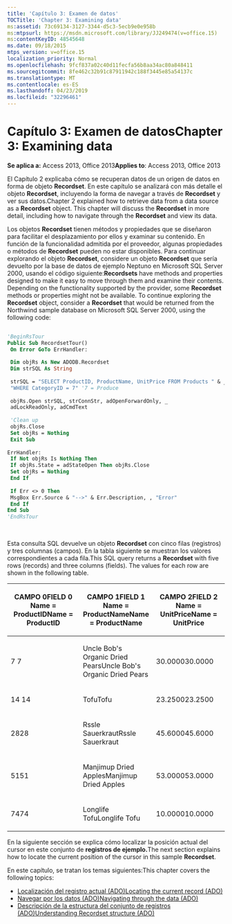 ```yaml
---
title: 'Capítulo 3: Examen de datos'
TOCTitle: 'Chapter 3: Examining data'
ms:assetid: 73c69134-3127-3344-d5c3-5ecb9e0e958b
ms:mtpsurl: https://msdn.microsoft.com/library/JJ249474(v=office.15)
ms:contentKeyID: 48545648
ms.date: 09/18/2015
mtps_version: v=office.15
localization_priority: Normal
ms.openlocfilehash: 9fcf837a02c40d11fecfa56b8aa34ac80a848411
ms.sourcegitcommit: 8fe462c32b91c87911942c188f3445e85a54137c
ms.translationtype: MT
ms.contentlocale: es-ES
ms.lasthandoff: 04/23/2019
ms.locfileid: "32296461"
---
```

# <a name="chapter-3-examining-data"></a><span data-ttu-id="45dde-102">Capítulo 3: Examen de datos</span><span class="sxs-lookup"><span data-stu-id="45dde-102">Chapter 3: Examining data</span></span>

<span data-ttu-id="45dde-103">**Se aplica a:** Access 2013, Office 2013</span><span class="sxs-lookup"><span data-stu-id="45dde-103">**Applies to**: Access 2013, Office 2013</span></span>

<span data-ttu-id="45dde-p101">El Capítulo 2 explicaba cómo se recuperan datos de un origen de datos en forma de objeto **Recordset**. En este capítulo se analizará con más detalle el objeto **Recordset**, incluyendo la forma de navegar a través de **Recordset** y ver sus datos.</span><span class="sxs-lookup"><span data-stu-id="45dde-p101">Chapter 2 explained how to retrieve data from a data source as a **Recordset** object. This chapter will discuss the **Recordset** in more detail, including how to navigate through the **Recordset** and view its data.</span></span>

<span data-ttu-id="45dde-p102">Los objetos **Recordset** tienen métodos y propiedades que se diseñaron para facilitar el desplazamiento por ellos y examinar su contenido. En función de la funcionalidad admitida por el proveedor, algunas propiedades o métodos de **Recordset** pueden no estar disponibles. Para continuar explorando el objeto **Recordset**, considere un objeto **Recordset** que sería devuelto por la base de datos de ejemplo Neptuno en Microsoft SQL Server 2000, usando el código siguiente:</span><span class="sxs-lookup"><span data-stu-id="45dde-p102">**Recordsets** have methods and properties designed to make it easy to move through them and examine their contents. Depending on the functionality supported by the provider, some **Recordset** methods or properties might not be available. To continue exploring the **Recordset** object, consider a **Recordset** that would be returned from the Northwind sample database on Microsoft SQL Server 2000, using the following code:</span></span>

```vb 
 
'BeginRsTour 
Public Sub RecordsetTour() 
 On Error GoTo ErrHandler: 
 
 Dim objRs As New ADODB.Recordset 
 Dim strSQL As String 
 
 strSQL = "SELECT ProductID, ProductName, UnitPrice FROM Products " & _ 
 "WHERE CategoryID = 7" '7 = Produce 
 
 objRs.Open strSQL, strConnStr, adOpenForwardOnly, _ 
 adLockReadOnly, adCmdText 
 
 'Clean up 
 objRs.Close 
 Set objRs = Nothing 
 Exit Sub 
 
ErrHandler: 
 If Not objRs Is Nothing Then 
 If objRs.State = adStateOpen Then objRs.Close 
 Set objRs = Nothing 
 End If 
 
 If Err <> 0 Then 
 MsgBox Err.Source & "-->" & Err.Description, , "Error" 
 End If 
End Sub 
'EndRsTour 
```

<br/>

<span data-ttu-id="45dde-p103">Esta consulta SQL devuelve un objeto **Recordset** con cinco filas (registros) y tres columnas (campos). En la tabla siguiente se muestran los valores correspondientes a cada fila.</span><span class="sxs-lookup"><span data-stu-id="45dde-p103">This SQL query returns a **Recordset** with five rows (records) and three columns (fields). The values for each row are shown in the following table.</span></span>

<table>
<colgroup>
<col style="width: 33%" />
<col style="width: 33%" />
<col style="width: 33%" />
</colgroup>
<thead>
<tr class="header">
<th><p><span data-ttu-id="45dde-111">CAMPO 0</span><span class="sxs-lookup"><span data-stu-id="45dde-111">FIELD 0</span></span><br />
<span data-ttu-id="45dde-112">Name = ProductID</span><span class="sxs-lookup"><span data-stu-id="45dde-112">Name = ProductID</span></span></p></th>
<th><p><span data-ttu-id="45dde-113">CAMPO 1</span><span class="sxs-lookup"><span data-stu-id="45dde-113">FIELD 1</span></span><br />
<span data-ttu-id="45dde-114">Name = ProductName</span><span class="sxs-lookup"><span data-stu-id="45dde-114">Name = ProductName</span></span></p></th>
<th><p><span data-ttu-id="45dde-115">CAMPO 2</span><span class="sxs-lookup"><span data-stu-id="45dde-115">FIELD 2</span></span><br />
<span data-ttu-id="45dde-116">Name = UnitPrice</span><span class="sxs-lookup"><span data-stu-id="45dde-116">Name = UnitPrice</span></span></p></th>
</tr>
</thead>
<tbody>
<tr class="odd">
<td><p><span data-ttu-id="45dde-117">7 </span><span class="sxs-lookup"><span data-stu-id="45dde-117">7</span></span></p></td>
<td><p><span data-ttu-id="45dde-118">Uncle Bob's Organic Dried Pears</span><span class="sxs-lookup"><span data-stu-id="45dde-118">Uncle Bob's Organic Dried Pears</span></span></p></td>
<td><p><span data-ttu-id="45dde-119">30.0000</span><span class="sxs-lookup"><span data-stu-id="45dde-119">30.0000</span></span></p></td>
</tr>
<tr class="even">
<td><p><span data-ttu-id="45dde-120">14 </span><span class="sxs-lookup"><span data-stu-id="45dde-120">14</span></span></p></td>
<td><p><span data-ttu-id="45dde-121">Tofu</span><span class="sxs-lookup"><span data-stu-id="45dde-121">Tofu</span></span></p></td>
<td><p><span data-ttu-id="45dde-122">23.2500</span><span class="sxs-lookup"><span data-stu-id="45dde-122">23.2500</span></span></p></td>
</tr>
<tr class="odd">
<td><p><span data-ttu-id="45dde-123">28</span><span class="sxs-lookup"><span data-stu-id="45dde-123">28</span></span></p></td>
<td><p><span data-ttu-id="45dde-124">Rssle Sauerkraut</span><span class="sxs-lookup"><span data-stu-id="45dde-124">Rssle Sauerkraut</span></span></p></td>
<td><p><span data-ttu-id="45dde-125">45.6000</span><span class="sxs-lookup"><span data-stu-id="45dde-125">45.6000</span></span></p></td>
</tr>
<tr class="even">
<td><p><span data-ttu-id="45dde-126">51</span><span class="sxs-lookup"><span data-stu-id="45dde-126">51</span></span></p></td>
<td><p><span data-ttu-id="45dde-127">Manjimup Dried Apples</span><span class="sxs-lookup"><span data-stu-id="45dde-127">Manjimup Dried Apples</span></span></p></td>
<td><p><span data-ttu-id="45dde-128">53.0000</span><span class="sxs-lookup"><span data-stu-id="45dde-128">53.0000</span></span></p></td>
</tr>
<tr class="odd">
<td><p><span data-ttu-id="45dde-129">74</span><span class="sxs-lookup"><span data-stu-id="45dde-129">74</span></span></p></td>
<td><p><span data-ttu-id="45dde-130">Longlife Tofu</span><span class="sxs-lookup"><span data-stu-id="45dde-130">Longlife Tofu</span></span></p></td>
<td><p><span data-ttu-id="45dde-131">10.0000</span><span class="sxs-lookup"><span data-stu-id="45dde-131">10.0000</span></span></p></td>
</tr>
</tbody>
</table>


<span data-ttu-id="45dde-132">En la siguiente sección se explica cómo localizar la posición actual del cursor en este conjunto de **registros de ejemplo.**</span><span class="sxs-lookup"><span data-stu-id="45dde-132">The next section explains how to locate the current position of the cursor in this sample **Recordset**.</span></span>

<span data-ttu-id="45dde-133">En este capítulo, se tratan los temas siguientes:</span><span class="sxs-lookup"><span data-stu-id="45dde-133">This chapter covers the following topics:</span></span>

- [<span data-ttu-id="45dde-134">Localización del registro actual (ADO)</span><span class="sxs-lookup"><span data-stu-id="45dde-134">Locating the current record (ADO)</span></span>](locating-the-current-record.md)
- [<span data-ttu-id="45dde-135">Navegar por los datos (ADO)</span><span class="sxs-lookup"><span data-stu-id="45dde-135">Navigating through the data (ADO)</span></span>](navigating-through-the-data.md)
- [<span data-ttu-id="45dde-136">Descripción de la estructura del conjunto de registros (ADO)</span><span class="sxs-lookup"><span data-stu-id="45dde-136">Understanding Recordset structure (ADO)</span></span>](understanding-recordset-structure.md)
